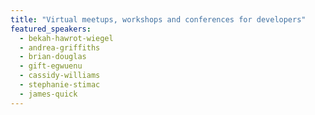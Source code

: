 ```yaml
---
title: "Virtual meetups, workshops and conferences for developers"
featured_speakers:
  - bekah-hawrot-wiegel
  - andrea-griffiths
  - brian-douglas
  - gift-egwuenu
  - cassidy-williams
  - stephanie-stimac
  - james-quick
---
```

